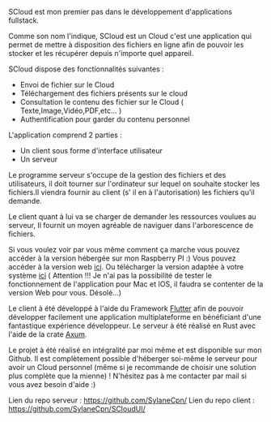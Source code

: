 SCloud est mon premier pas dans le développement d'applications fullstack.

Comme son nom l'indique, SCloud est un Cloud c'est une application qui permet de mettre à disposition des fichiers en ligne afin de pouvoir les stocker et les récupérer depuis n'importe quel appareil.

SCloud dispose des fonctionnalités suivantes :

* Envoi de fichier sur le Cloud
* Téléchargement des fichiers présents sur le cloud
* Consultation le contenu des fichier sur le Cloud ( Texte,Image,Vidéo,PDF,etc... )
* Authentification pour garder du contenu personnel

L'application comprend 2 parties :

* Un client sous forme d'interface utilisateur
* Un serveur

Le programme serveur s'occupe de la gestion des fichiers et des utilisateurs, il doit tourner sur l'ordinateur sur lequel on souhaite stocker les fichiers.Il viendra fournir au client (s' il en à l'autorisation) les fichiers qu'il demande.

Le client quant à lui va se charger de demander les ressources voulues au serveur, Il fournit un moyen agréable de naviguer dans l'arborescence de fichiers.

Si vous voulez voir par vous même comment ça marche vous pouvez accéder à la version hébergée sur mon Raspberry PI :)
Vous pouvez accéder à la version web [ici](https://sylcpn.ddns.net).
Ou télécharger la version adaptée à votre système [ici](https://github.com/SylaneCpn/SCloudUI/releases/latest) ( Attention !!! Je n'ai pas la possibilité de tester le fonctionnement de l'application pour Mac et IOS, il faudra se contenter de la version Web pour vous. Désolé...)

Le client à été développé à l'aide du Framework [Flutter](https://flutter.dev) afin de pouvoir développer facilement une application multiplateforme en bénéficiant d'une fantastique expérience développeur.
Le serveur à été réalisé en Rust avec l'aide de la crate [Axum](https://docs.rs/axum/latest/axum/).

Le projet à été réalisé en intégralité par moi même et est disponible sur mon Github. Il est complètement possible d'héberger soi-même le serveur pour avoir un Cloud personnel (même si je recommande de choisir une solution plus complète que la mienne) ! N'hésitez pas à me contacter par mail si vous avez besoin d'aide :)

Lien du repo serveur : https://github.com/SylaneCpn/
Lien du repo client : https://github.com/SylaneCpn/SCloudUI/



